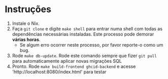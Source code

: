 # Instruções

1. Instale o Nix.
2. Faça `git clone` e digite `make shell` para entrar numa shell com todas as dependências necessárias instaladas. Este processo pode demorar **várias horas**.
   - Se algum erro ocorrer neste processo, por favor reporte-o como um bug.
3. Rode `make db-update`. Rode este comando sempre que fizer `git pull` para automaticamente aplicar novas migrações SQL
4. Pronto. Rode `make build-frontend ghcid-backend` e acesse 'http://localhost:8080/index.html' para testar
